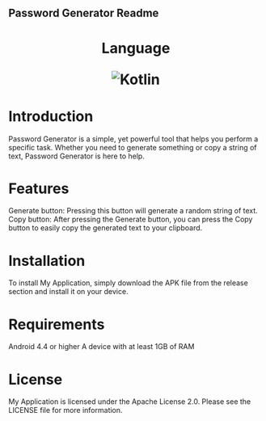 ## Password Generator Readme

<h1 align="center">Language
 
 ![Kotlin](https://img.shields.io/badge/kotlin-%237F52FF.svg?style=for-the-badge&logo=kotlin&logoColor=white)
  
# Introduction
Password Generator is a simple, yet powerful tool that helps you perform a specific task. Whether you need to generate something or copy a string of text, Password Generator is here to help.

# Features
Generate button: Pressing this button will generate a random string of text.
Copy button: After pressing the Generate button, you can press the Copy button to easily copy the generated text to your clipboard.
# Installation
To install My Application, simply download the APK file from the release section and install it on your device.

# Requirements
Android 4.4 or higher
A device with at least 1GB of RAM

# License
My Application is licensed under the Apache License 2.0. Please see the LICENSE file for more information.
